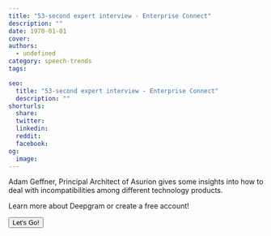 ```yaml
---
title: "53-second expert interview - Enterprise Connect"
description: ""
date: 1970-01-01
cover: 
authors:
  - undefined
category: speech-trends
tags:

seo:
  title: "53-second expert interview - Enterprise Connect"
  description: ""
shorturls:
  share: 
  twitter: 
  linkedin: 
  reddit: 
  facebook: 
og:
  image: 
---
```


Adam Geffner, Principal Architect of Asurion gives some insights into how to deal with incompatibilities among different technology products.

Learn more about Deepgram or create a free account!

[<button>Let's Go!</button>](https://www.deepgram.com/)
